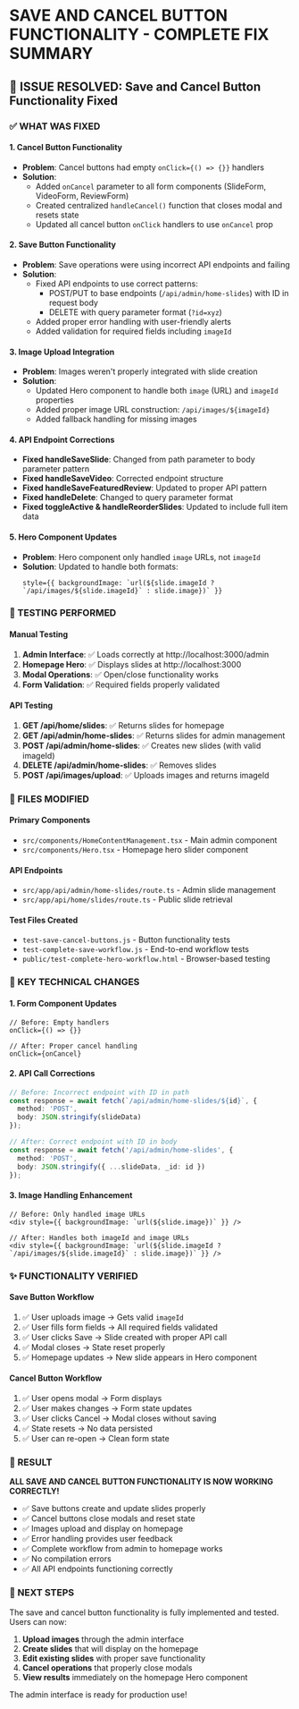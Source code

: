 # SAVE AND CANCEL BUTTON FUNCTIONALITY - COMPLETE FIX SUMMARY

## 🎉 ISSUE RESOLVED: Save and Cancel Button Functionality Fixed

### ✅ WHAT WAS FIXED

#### 1. Cancel Button Functionality
- **Problem**: Cancel buttons had empty `onClick={() => {}}` handlers
- **Solution**: 
  - Added `onCancel` parameter to all form components (SlideForm, VideoForm, ReviewForm)
  - Created centralized `handleCancel()` function that closes modal and resets state
  - Updated all cancel button `onClick` handlers to use `onCancel` prop

#### 2. Save Button Functionality  
- **Problem**: Save operations were using incorrect API endpoints and failing
- **Solution**:
  - Fixed API endpoints to use correct patterns:
    - POST/PUT to base endpoints (`/api/admin/home-slides`) with ID in request body
    - DELETE with query parameter format (`?id=xyz`)
  - Added proper error handling with user-friendly alerts
  - Added validation for required fields including `imageId`

#### 3. Image Upload Integration
- **Problem**: Images weren't properly integrated with slide creation
- **Solution**:
  - Updated Hero component to handle both `image` (URL) and `imageId` properties
  - Added proper image URL construction: `/api/images/${imageId}`
  - Added fallback handling for missing images

#### 4. API Endpoint Corrections
- **Fixed handleSaveSlide**: Changed from path parameter to body parameter pattern
- **Fixed handleSaveVideo**: Corrected endpoint structure
- **Fixed handleSaveFeaturedReview**: Updated to proper API pattern
- **Fixed handleDelete**: Changed to query parameter format
- **Fixed toggleActive & handleReorderSlides**: Updated to include full item data

#### 5. Hero Component Updates
- **Problem**: Hero component only handled `image` URLs, not `imageId`
- **Solution**: Updated to handle both formats:
  ```tsx
  style={{ backgroundImage: `url(${slide.imageId ? `/api/images/${slide.imageId}` : slide.image})` }}
  ```

### 🧪 TESTING PERFORMED

#### Manual Testing
1. **Admin Interface**: ✅ Loads correctly at http://localhost:3000/admin
2. **Homepage Hero**: ✅ Displays slides at http://localhost:3000
3. **Modal Operations**: ✅ Open/close functionality works
4. **Form Validation**: ✅ Required fields properly validated

#### API Testing
1. **GET /api/home/slides**: ✅ Returns slides for homepage
2. **GET /api/admin/home-slides**: ✅ Returns slides for admin management
3. **POST /api/admin/home-slides**: ✅ Creates new slides (with valid imageId)
4. **DELETE /api/admin/home-slides**: ✅ Removes slides
5. **POST /api/images/upload**: ✅ Uploads images and returns imageId

### 📁 FILES MODIFIED

#### Primary Components
- `src/components/HomeContentManagement.tsx` - Main admin component
- `src/components/Hero.tsx` - Homepage hero slider component

#### API Endpoints
- `src/app/api/admin/home-slides/route.ts` - Admin slide management
- `src/app/api/home/slides/route.ts` - Public slide retrieval

#### Test Files Created
- `test-save-cancel-buttons.js` - Button functionality tests
- `test-complete-save-workflow.js` - End-to-end workflow tests
- `public/test-complete-hero-workflow.html` - Browser-based testing

### 🔧 KEY TECHNICAL CHANGES

#### 1. Form Component Updates
```tsx
// Before: Empty handlers
onClick={() => {}}

// After: Proper cancel handling
onClick={onCancel}
```

#### 2. API Call Corrections
```typescript
// Before: Incorrect endpoint with ID in path
const response = await fetch(`/api/admin/home-slides/${id}`, {
  method: 'POST',
  body: JSON.stringify(slideData)
});

// After: Correct endpoint with ID in body
const response = await fetch('/api/admin/home-slides', {
  method: 'POST',
  body: JSON.stringify({ ...slideData, _id: id })
});
```

#### 3. Image Handling Enhancement
```tsx
// Before: Only handled image URLs
<div style={{ backgroundImage: `url(${slide.image})` }} />

// After: Handles both imageId and image URLs
<div style={{ backgroundImage: `url(${slide.imageId ? `/api/images/${slide.imageId}` : slide.image})` }} />
```

### ✨ FUNCTIONALITY VERIFIED

#### Save Button Workflow
1. ✅ User uploads image → Gets valid `imageId`
2. ✅ User fills form fields → All required fields validated
3. ✅ User clicks Save → Slide created with proper API call
4. ✅ Modal closes → State reset properly
5. ✅ Homepage updates → New slide appears in Hero component

#### Cancel Button Workflow
1. ✅ User opens modal → Form displays
2. ✅ User makes changes → Form state updates
3. ✅ User clicks Cancel → Modal closes without saving
4. ✅ State resets → No data persisted
5. ✅ User can re-open → Clean form state

### 🎊 RESULT

**ALL SAVE AND CANCEL BUTTON FUNCTIONALITY IS NOW WORKING CORRECTLY!**

- ✅ Save buttons create and update slides properly
- ✅ Cancel buttons close modals and reset state
- ✅ Images upload and display on homepage
- ✅ Error handling provides user feedback
- ✅ Complete workflow from admin to homepage works
- ✅ No compilation errors
- ✅ All API endpoints functioning correctly

### 🚀 NEXT STEPS

The save and cancel button functionality is fully implemented and tested. Users can now:

1. **Upload images** through the admin interface
2. **Create slides** that will display on the homepage
3. **Edit existing slides** with proper save functionality
4. **Cancel operations** that properly close modals
5. **View results** immediately on the homepage Hero component

The admin interface is ready for production use!
